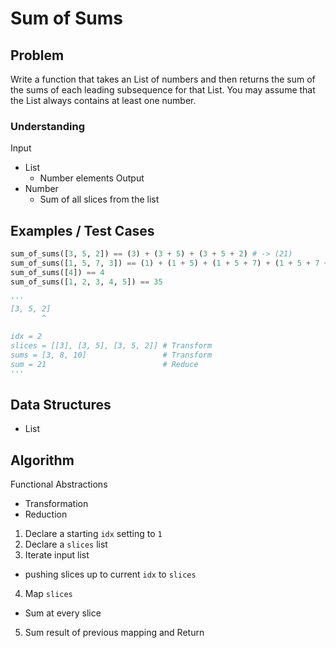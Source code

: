 # Sum of Sums

## Problem

Write a function that takes an List of numbers and then returns the sum of the sums of each leading subsequence for that List. You may assume that the List always contains at least one number.

### Understanding

Input
- List
  - Number elements
Output
- Number
  - Sum of all slices from the list

## Examples / Test Cases

```python
sum_of_sums([3, 5, 2]) == (3) + (3 + 5) + (3 + 5 + 2) # -> (21)
sum_of_sums([1, 5, 7, 3]) == (1) + (1 + 5) + (1 + 5 + 7) + (1 + 5 + 7 + 3) # -> (36)
sum_of_sums([4]) == 4
sum_of_sums([1, 2, 3, 4, 5]) == 35

'''
[3, 5, 2]
       ^

idx = 2
slices = [[3], [3, 5], [3, 5, 2]] # Transform
sums = [3, 8, 10]                 # Transform
sum = 21                          # Reduce
'''
```

## Data Structures

- List

## Algorithm
Functional Abstractions
- Transformation
- Reduction

1. Declare a starting `idx` setting to `1`
2. Declare a `slices` list
3. Iterate input list
  - pushing slices up to current `idx` to `slices`
4. Map `slices`
  - Sum at every slice
5. Sum result of previous mapping and Return
